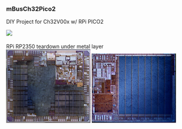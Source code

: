 ### mBusCh32Pico2
DIY Project for Ch32V00x w/ RPi PICO2

 


<img src="pic/mbusCH32Vpico2.gif"> <br>
<br>
RPi RP2350 teardown under metal layer <br>
<img src="pic/pico2_rp2350_poly.png" width=45%> <img src="pic/qspi_2.png"  width=45%> <br>

<br>

